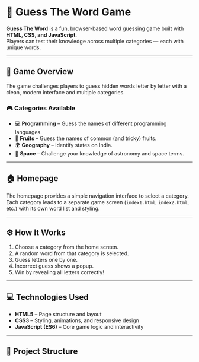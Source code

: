 # 🎯 Guess The Word Game

**Guess The Word** is a fun, browser-based word guessing game built with **HTML, CSS, and JavaScript**.  
Players can test their knowledge across multiple categories — each with unique words.

---

## 🧩 Game Overview

The game challenges players to guess hidden words letter by letter with a clean, modern interface and multiple categories.

### 🎮 Categories Available
- 💻 **Programming** – Guess the names of different programming languages.
- 🍎 **Fruits** – Guess the names of common (and tricky) fruits.
- 🌍 **Geography** – Identify states on India.
- 🚀 **Space** – Challenge your knowledge of astronomy and space terms.

---

## 🏠 Homepage

The homepage provides a simple navigation interface to select a category.  
Each category leads to a separate game screen (`index1.html`, `index2.html`, etc.) with its own word list and styling.

---

## ⚙️ How It Works

1. Choose a category from the home screen.  
2. A random word from that category is selected.  
3. Guess letters one by one.  
4. Incorrect guess shows a popup.
5. Win by revealing all letters correctly!

---

## 💻 Technologies Used
- **HTML5** – Page structure and layout  
- **CSS3** – Styling, animations, and responsive design  
- **JavaScript (ES6)** – Core game logic and interactivity  

---

## 📂 Project Structure

